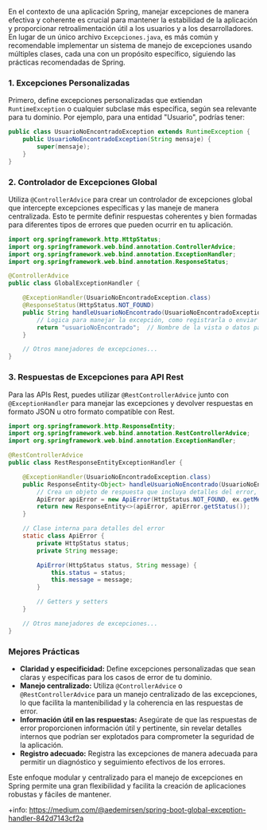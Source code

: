 En el contexto de una aplicación Spring, manejar excepciones de manera efectiva y coherente es crucial para mantener la estabilidad de la aplicación y proporcionar retroalimentación útil a los usuarios y a los desarrolladores. En lugar de un único archivo `Excepciones.java`, es más común y recomendable implementar un sistema de manejo de excepciones usando múltiples clases, cada una con un propósito específico, siguiendo las prácticas recomendadas de Spring.

### 1. **Excepciones Personalizadas**

Primero, define excepciones personalizadas que extiendan `RuntimeException` o cualquier subclase más específica, según sea relevante para tu dominio. Por ejemplo, para una entidad "Usuario", podrías tener:

```java
public class UsuarioNoEncontradoException extends RuntimeException {
    public UsuarioNoEncontradoException(String mensaje) {
        super(mensaje);
    }
}
```

### 2. **Controlador de Excepciones Global**

Utiliza `@ControllerAdvice` para crear un controlador de excepciones global que intercepte excepciones específicas y las maneje de manera centralizada. Esto te permite definir respuestas coherentes y bien formadas para diferentes tipos de errores que pueden ocurrir en tu aplicación.

```java
import org.springframework.http.HttpStatus;
import org.springframework.web.bind.annotation.ControllerAdvice;
import org.springframework.web.bind.annotation.ExceptionHandler;
import org.springframework.web.bind.annotation.ResponseStatus;

@ControllerAdvice
public class GlobalExceptionHandler {

    @ExceptionHandler(UsuarioNoEncontradoException.class)
    @ResponseStatus(HttpStatus.NOT_FOUND)
    public String handleUsuarioNoEncontrado(UsuarioNoEncontradoException ex) {
        // Logica para manejar la excepción, como registrarla o enviar una respuesta personalizada
        return "usuarioNoEncontrado";  // Nombre de la vista o datos para responder
    }

    // Otros manejadores de excepciones...
}
```

### 3. **Respuestas de Excepciones para API Rest**

Para las APIs Rest, puedes utilizar `@RestControllerAdvice` junto con `@ExceptionHandler` para manejar las excepciones y devolver respuestas en formato JSON u otro formato compatible con Rest.

```java
import org.springframework.http.ResponseEntity;
import org.springframework.web.bind.annotation.RestControllerAdvice;
import org.springframework.web.bind.annotation.ExceptionHandler;

@RestControllerAdvice
public class RestResponseEntityExceptionHandler {

    @ExceptionHandler(UsuarioNoEncontradoException.class)
    public ResponseEntity<Object> handleUsuarioNoEncontrado(UsuarioNoEncontradoException ex) {
        // Crea un objeto de respuesta que incluya detalles del error, como el mensaje y el código de estado
        ApiError apiError = new ApiError(HttpStatus.NOT_FOUND, ex.getMessage());
        return new ResponseEntity<>(apiError, apiError.getStatus());
    }

    // Clase interna para detalles del error
    static class ApiError {
        private HttpStatus status;
        private String message;

        ApiError(HttpStatus status, String message) {
            this.status = status;
            this.message = message;
        }

        // Getters y setters
    }

    // Otros manejadores de excepciones...
}
```

### Mejores Prácticas

- **Claridad y especificidad:** Define excepciones personalizadas que sean claras y específicas para los casos de error de tu dominio.
- **Manejo centralizado:** Utiliza `@ControllerAdvice` o `@RestControllerAdvice` para un manejo centralizado de las excepciones, lo que facilita la mantenibilidad y la coherencia en las respuestas de error.
- **Información útil en las respuestas:** Asegúrate de que las respuestas de error proporcionen información útil y pertinente, sin revelar detalles internos que podrían ser explotados para comprometer la seguridad de la aplicación.
- **Registro adecuado:** Registra las excepciones de manera adecuada para permitir un diagnóstico y seguimiento efectivos de los errores.

Este enfoque modular y centralizado para el manejo de excepciones en Spring permite una gran flexibilidad y facilita la creación de aplicaciones robustas y fáciles de mantener.


+info:
https://medium.com/@aedemirsen/spring-boot-global-exception-handler-842d7143cf2a
